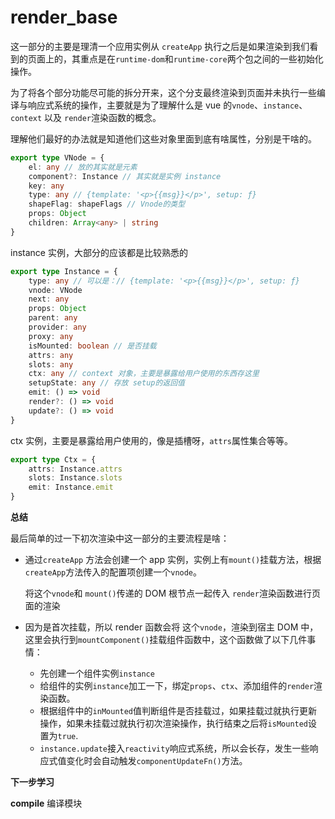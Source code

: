 # render_base

这一部分的主要是理清一个应用实例从 `createApp` 执行之后是如果渲染到我们看到的页面上的，其重点是在`runtime-dom`和`runtime-core`两个包之间的一些初始化操作。

为了将各个部分功能尽可能的拆分开来，这个分支最终渲染到页面并未执行一些编译与响应式系统的操作，主要就是为了理解什么是 vue 的`vnode`、`instance`、`context` 以及 `render`渲染函数的概念。

理解他们最好的办法就是知道他们这些对象里面到底有啥属性，分别是干啥的。

```ts
export type VNode = {
	el: any // 放的其实就是元素
	component?: Instance // 其实就是实例 instance
	key: any
	type: any // {template: '<p>{{msg}}</p>', setup: ƒ}
	shapeFlag: shapeFlags // Vnode的类型
	props: Object
	children: Array<any> | string
}
```

instance 实例，大部分的应该都是比较熟悉的

```ts
export type Instance = {
	type: any // 可以是：// {template: '<p>{{msg}}</p>', setup: ƒ}
	vnode: VNode
	next: any
	props: Object
	parent: any
	provider: any
	proxy: any
	isMounted: boolean // 是否挂载
	attrs: any
	slots: any
	ctx: any // context 对象，主要是暴露给用户使用的东西存这里
	setupState: any // 存放 setup的返回值
	emit: () => void
	render?: () => void
	update?: () => void
}
```

ctx 实例，主要是暴露给用户使用的，像是插槽呀，`attrs`属性集合等等。

```ts
export type Ctx = {
	attrs: Instance.attrs
	slots: Instance.slots
	emit: Instance.emit
}
```

**总结**

最后简单的过一下初次渲染中这一部分的主要流程是啥：

- 通过`createApp` 方法会创建一个 app 实例，实例上有`mount()`挂载方法，根据`createApp`方法传入的配置项创建一个`vnode`。

  将这个`vnode`和 `mount()`传递的 DOM 根节点一起传入 `render`渲染函数进行页面的渲染

- 因为是首次挂载，所以 render 函数会将 这个`vnode`，渲染到宿主 DOM 中，这里会执行到`mountComponent()`挂载组件函数中，这个函数做了以下几件事情：

  - 先创建一个组件实例`instance`
  - 给组件的实例`instance`加工一下，绑定`props`、`ctx`、添加组件的`render`渲染函数。
  - 根据组件中的`inMounted`值判断组件是否挂载过，如果挂载过就执行更新操作，如果未挂载过就执行初次渲染操作，执行结束之后将`isMounted`设置为`true`.
  - `instance.update`接入`reactivity`响应式系统，所以会长存，发生一些响应式值变化时会自动触发`componentUpdateFn()`方法。

**下一步学习**

**compile** 编译模块
